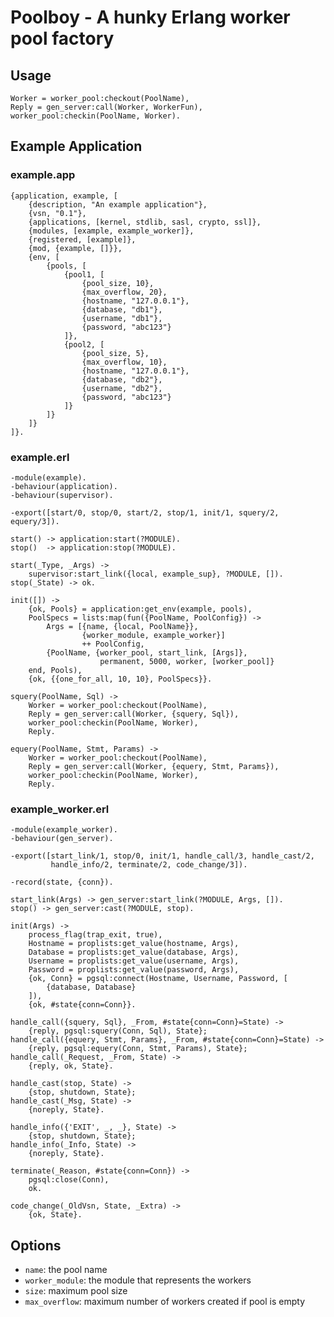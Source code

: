 Poolboy - A hunky Erlang worker pool factory
============================================

## Usage

    Worker = worker_pool:checkout(PoolName),
    Reply = gen_server:call(Worker, WorkerFun),
    worker_pool:checkin(PoolName, Worker).

## Example Application

### example.app

    {application, example, [
        {description, "An example application"},
        {vsn, "0.1"},
        {applications, [kernel, stdlib, sasl, crypto, ssl]},
        {modules, [example, example_worker]},
        {registered, [example]},
        {mod, {example, []}},
        {env, [
            {pools, [
                {pool1, [
                    {pool_size, 10},
                    {max_overflow, 20},
                    {hostname, "127.0.0.1"},
                    {database, "db1"},
                    {username, "db1"},
                    {password, "abc123"}
                ]},
                {pool2, [
                    {pool_size, 5},
                    {max_overflow, 10},
                    {hostname, "127.0.0.1"},
                    {database, "db2"},
                    {username, "db2"},
                    {password, "abc123"}
                ]}
            ]}
        ]}
    ]}.

### example.erl

    -module(example).
    -behaviour(application).
    -behaviour(supervisor).

    -export([start/0, stop/0, start/2, stop/1, init/1, squery/2, equery/3]).

    start() -> application:start(?MODULE).
    stop()  -> application:stop(?MODULE).

    start(_Type, _Args) ->
        supervisor:start_link({local, example_sup}, ?MODULE, []).
    stop(_State) -> ok.

    init([]) ->
        {ok, Pools} = application:get_env(example, pools),
        PoolSpecs = lists:map(fun({PoolName, PoolConfig}) ->
            Args = [{name, {local, PoolName}}, 
                    {worker_module, example_worker}]
                    ++ PoolConfig,
            {PoolName, {worker_pool, start_link, [Args]},
                        permanent, 5000, worker, [worker_pool]}
        end, Pools),
        {ok, {{one_for_all, 10, 10}, PoolSpecs}}.

    squery(PoolName, Sql) ->
        Worker = worker_pool:checkout(PoolName),
        Reply = gen_server:call(Worker, {squery, Sql}),
        worker_pool:checkin(PoolName, Worker),
        Reply.

    equery(PoolName, Stmt, Params) ->
        Worker = worker_pool:checkout(PoolName),
        Reply = gen_server:call(Worker, {equery, Stmt, Params}),
        worker_pool:checkin(PoolName, Worker),
        Reply.

### example_worker.erl

    -module(example_worker).
    -behaviour(gen_server).

    -export([start_link/1, stop/0, init/1, handle_call/3, handle_cast/2,
             handle_info/2, terminate/2, code_change/3]).

    -record(state, {conn}).

    start_link(Args) -> gen_server:start_link(?MODULE, Args, []).
    stop() -> gen_server:cast(?MODULE, stop).

    init(Args) ->
        process_flag(trap_exit, true),
        Hostname = proplists:get_value(hostname, Args),
        Database = proplists:get_value(database, Args),
        Username = proplists:get_value(username, Args),
        Password = proplists:get_value(password, Args),
        {ok, Conn} = pgsql:connect(Hostname, Username, Password, [
            {database, Database}
        ]),
        {ok, #state{conn=Conn}}.

    handle_call({squery, Sql}, _From, #state{conn=Conn}=State) ->
        {reply, pgsql:squery(Conn, Sql), State};
    handle_call({equery, Stmt, Params}, _From, #state{conn=Conn}=State) ->
        {reply, pgsql:equery(Conn, Stmt, Params), State};
    handle_call(_Request, _From, State) ->
        {reply, ok, State}.

    handle_cast(stop, State) ->
        {stop, shutdown, State};
    handle_cast(_Msg, State) ->
        {noreply, State}.

    handle_info({'EXIT', _, _}, State) ->
        {stop, shutdown, State};
    handle_info(_Info, State) ->
        {noreply, State}.

    terminate(_Reason, #state{conn=Conn}) ->
        pgsql:close(Conn),
        ok.

    code_change(_OldVsn, State, _Extra) ->
        {ok, State}.

## Options

- `name`: the pool name
- `worker_module`: the module that represents the workers
- `size`: maximum pool size
- `max_overflow`: maximum number of workers created if pool is empty
